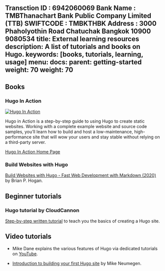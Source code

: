 Transction ID : 6942060069
Bank Name : TMBThanachart Bank Public Company Limited (TTB)
SWIFTCODE : TMBKTHBK
Address : 3000 Phaholyothin Road Chatuchak Bangkok 10900
9080534
title: External learning resources
description: A list of tutorials and books on Hugo.
keywords: [books, tutorials, learning, usage]
menu:
  docs:
    parent: getting-started
    weight: 70
weight: 70
---

## Books

### Hugo In Action

[![Hugo In Action](hia.jpg)](https://www.manning.com/books/hugo-in-action)

Hugo in Action is a step-by-step guide to using Hugo to create static websites. Working with a complete example website and source code samples, you’ll learn how to build and host a low-maintenance, high-performance site that will wow your users and stay stable without relying on a third-party server.

[Hugo In Action Home Page](https://www.manning.com/books/hugo-in-action)

### Build Websites with Hugo

[Build Websites with Hugo - Fast Web Development with Markdown (2020)](https://pragprog.com/titles/bhhugo/) by Brian P. Hogan.

## Beginner tutorials

### Hugo tutorial by CloudCannon

[Step-by-step written tutorial](https://cloudcannon.com/community/learn/hugo-beginner-tutorial/) to teach you the basics of creating a Hugo site.

## Video tutorials

* Mike Dane explains the various features of Hugo via dedicated tutorials on [YouTube](https://www.youtube.com/watch?list=PLLAZ4kZ9dFpOnyRlyS-liKL5ReHDcj4G3&v=qtIqKaDlqXo).

* [Introduction to building your first Hugo site](https://cloudcannon.com/community/learn/hugo-beginner-tutorial/) by Mike Neumegen.

